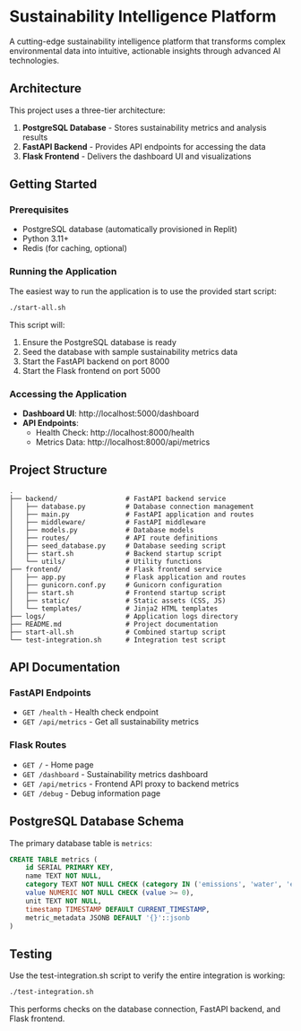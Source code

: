# Sustainability Intelligence Platform

A cutting-edge sustainability intelligence platform that transforms complex environmental data into intuitive, actionable insights through advanced AI technologies.

## Architecture

This project uses a three-tier architecture:
1. **PostgreSQL Database** - Stores sustainability metrics and analysis results
2. **FastAPI Backend** - Provides API endpoints for accessing the data
3. **Flask Frontend** - Delivers the dashboard UI and visualizations

## Getting Started

### Prerequisites

- PostgreSQL database (automatically provisioned in Replit)
- Python 3.11+
- Redis (for caching, optional)

### Running the Application

The easiest way to run the application is to use the provided start script:

```bash
./start-all.sh
```

This script will:
1. Ensure the PostgreSQL database is ready
2. Seed the database with sample sustainability metrics data
3. Start the FastAPI backend on port 8000
4. Start the Flask frontend on port 5000

### Accessing the Application

- **Dashboard UI**: http://localhost:5000/dashboard
- **API Endpoints**: 
  - Health Check: http://localhost:8000/health
  - Metrics Data: http://localhost:8000/api/metrics

## Project Structure

```
.
├── backend/                 # FastAPI backend service
│   ├── database.py          # Database connection management
│   ├── main.py              # FastAPI application and routes
│   ├── middleware/          # FastAPI middleware
│   ├── models.py            # Database models
│   ├── routes/              # API route definitions
│   ├── seed_database.py     # Database seeding script
│   ├── start.sh             # Backend startup script
│   └── utils/               # Utility functions
├── frontend/                # Flask frontend service
│   ├── app.py               # Flask application and routes
│   ├── gunicorn.conf.py     # Gunicorn configuration
│   ├── start.sh             # Frontend startup script
│   ├── static/              # Static assets (CSS, JS)
│   └── templates/           # Jinja2 HTML templates
├── logs/                    # Application logs directory
├── README.md                # Project documentation
├── start-all.sh             # Combined startup script
└── test-integration.sh      # Integration test script
```

## API Documentation

### FastAPI Endpoints

- `GET /health` - Health check endpoint
- `GET /api/metrics` - Get all sustainability metrics

### Flask Routes

- `GET /` - Home page
- `GET /dashboard` - Sustainability metrics dashboard
- `GET /api/metrics` - Frontend API proxy to backend metrics
- `GET /debug` - Debug information page

## PostgreSQL Database Schema

The primary database table is `metrics`:

```sql
CREATE TABLE metrics (
    id SERIAL PRIMARY KEY,
    name TEXT NOT NULL,
    category TEXT NOT NULL CHECK (category IN ('emissions', 'water', 'energy', 'waste', 'social', 'governance')),
    value NUMERIC NOT NULL CHECK (value >= 0),
    unit TEXT NOT NULL,
    timestamp TIMESTAMP DEFAULT CURRENT_TIMESTAMP,
    metric_metadata JSONB DEFAULT '{}'::jsonb
)
```

## Testing

Use the test-integration.sh script to verify the entire integration is working:

```bash
./test-integration.sh
```

This performs checks on the database connection, FastAPI backend, and Flask frontend.
